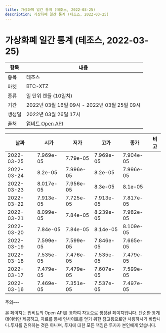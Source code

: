 ```yaml
---
title: 가상화폐 일간 통계 (테조스, 2022-03-25)
description: 가상화폐 일간 통계 (테조스, 2022-03-25)
---
```


가상화폐 일간 통계 (테조스, 2022-03-25)
===

|항목|내용|
|--|--|
|종목|테조스|
|마켓|BTC-XTZ|
|종류|일 단위 캔들 (10일치)|
|기간|2022년 03월 16일 09시 - 2022년 03월 25일 09시|
|생성일|2022년 03월 26일 17시|
|출처|[업비트 Open API](https://docs.upbit.com)|


|날짜|시가|저가|고가|종가|비고|
|--|--|--|--|--|--|
|2022-03-25|7.969e-05|7.79e-05|7.969e-05|7.904e-05|    |
|2022-03-24|8.2e-05|7.996e-05|8.2e-05|7.996e-05|    |
|2022-03-23|8.017e-05|7.956e-05|8.3e-05|8.1e-05|    |
|2022-03-22|7.913e-05|7.725e-05|7.913e-05|7.817e-05|    |
|2022-03-21|8.099e-05|7.84e-05|8.239e-05|7.982e-05|    |
|2022-03-20|7.84e-05|7.84e-05|8.14e-05|8.109e-05|    |
|2022-03-19|7.599e-05|7.599e-05|7.846e-05|7.665e-05|    |
|2022-03-18|7.535e-05|7.476e-05|7.535e-05|7.479e-05|    |
|2022-03-17|7.479e-05|7.479e-05|7.607e-05|7.599e-05|    |
|2022-03-16|7.469e-05|7.351e-05|7.537e-05|7.497e-05|    |


주의---

본 페이지는 업비트의 Open API를 통하여 자동으로 생성된 페이지입니다. 단순한 통계 데이터만 제공하고, 자료를 통해 인사이트를 얻기 위한 참고용으로만 사용하시기 바랍니다.투자를 권유하는 것은 아니며, 투자에 대한 모든 책임은 투자자 본인에게 있습니다.